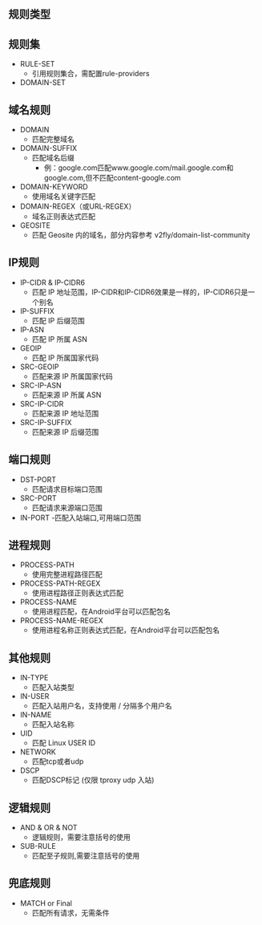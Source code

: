 ## 规则类型

## 规则集
- RULE-SET
  - 引用规则集合，需配置rule-providers
- DOMAIN-SET

## 域名规则 
- DOMAIN
  - 匹配完整域名
- DOMAIN-SUFFIX
  - 匹配域名后缀
    - 例：google.com匹配www.google.com/mail.google.com和google.com,但不匹配content-google.com
- DOMAIN-KEYWORD
  - 使用域名关键字匹配
- DOMAIN-REGEX（或URL-REGEX）
  - 域名正则表达式匹配
- GEOSITE
  - 匹配 Geosite 内的域名，部分内容参考 v2fly/domain-list-community

## IP规则
- IP-CIDR & IP-CIDR6
  - 匹配 IP 地址范围，IP-CIDR和IP-CIDR6效果是一样的，IP-CIDR6只是一个别名
- IP-SUFFIX
  - 匹配 IP 后缀范围
- IP-ASN
  - 匹配 IP 所属 ASN
- GEOIP
  - 匹配 IP 所属国家代码
- SRC-GEOIP
  - 匹配来源 IP 所属国家代码
- SRC-IP-ASN
  - 匹配来源 IP 所属 ASN
- SRC-IP-CIDR
  - 匹配来源 IP 地址范围
- SRC-IP-SUFFIX
  - 匹配来源 IP 后缀范围

## 端口规则
- DST-PORT
  - 匹配请求目标端口范围
- SRC-PORT
  - 匹配请求来源端口范围
- IN-PORT
   -匹配入站端口,可用端口范围

## 进程规则
- PROCESS-PATH
  - 使用完整进程路径匹配
- PROCESS-PATH-REGEX
  - 使用进程路径正则表达式匹配
- PROCESS-NAME
  - 使用进程匹配，在Android平台可以匹配包名
- PROCESS-NAME-REGEX
  - 使用进程名称正则表达式匹配，在Android平台可以匹配包名

## 其他规则
- IN-TYPE
  - 匹配入站类型
- IN-USER
  - 匹配入站用户名，支持使用 / 分隔多个用户名
- IN-NAME
  - 匹配入站名称
- UID
  - 匹配 Linux USER ID
- NETWORK
  - 匹配tcp或者udp
- DSCP
  - 匹配DSCP标记 (仅限 tproxy udp 入站)

## 逻辑规则
- AND & OR & NOT
  - 逻辑规则，需要注意括号的使用
- SUB-RULE
  - 匹配至子规则,需要注意括号的使用

## 兜底规则
- MATCH or Final
  - 匹配所有请求，无需条件
